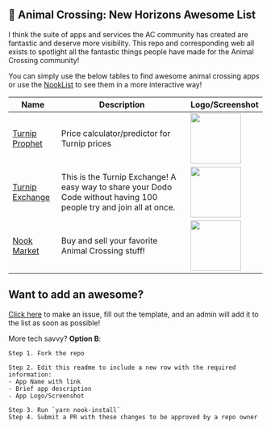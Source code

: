 ## 🦝 Animal Crossing: New Horizons Awesome List
I think the suite of apps and services the AC community has created are fantastic and deserve more visibility. This repo and corresponding web all exists to spotlight all the fantastic things people have made for the Animal Crossing community!

You can simply use the below tables to find awesome animal crossing apps or use the [NookList](http://nooklist.50w.co) to see them in a more interactive way!


| Name | Description | Logo/Screenshot |
|-|-|-|
|[Turnip Prophet](https://turnipprophet.io/)|Price calculator/predictor for Turnip prices|<img height=100 src='https://user-images.githubusercontent.com/15663269/81110778-0411fa80-8eea-11ea-9fbd-a69a0836d217.png'/>|
|[Turnip Exchange](https://turnip.exchange/)|This is the Turnip Exchange! A easy way to share your Dodo Code without having 100 people try and join all at once.|<img height=100 src='https://user-images.githubusercontent.com/15663269/81118858-a389ba00-8ef7-11ea-8921-a60d9917d1d4.png'/>|
|[Nook Market](https://nook.market/)|Buy and sell your favorite Animal Crossing stuff!|<img height=100 src='https://user-images.githubusercontent.com/15663269/81119061-08451480-8ef8-11ea-99ed-36d543bbc860.png'/>|


## Want to add an awesome? 
[Click here](https://github.com/50w/animal-crossing-awesome-list/issues/new?assignees=NickLewanowicz&labels=&template=add-an-awesome-to-the-list.md&title=Add+App%3A+) to make an issue, fill out the template, and an admin will add it to the list as soon as possible! 

More tech savvy?
**Option B**: 

    Step 1. Fork the repo
    
    Step 2. Edit this readme to include a new row with the required information:
    - App Name with link
    - Brief app description 
    - App Logo/Screenshot
    
    Step 3. Run `yarn nook-install`
    Step 4. Submit a PR with these changes to be approved by a repo owner


